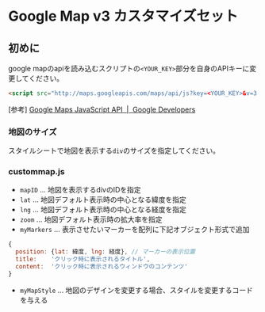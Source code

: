 # Google Map v3 カスタマイズセット

## 初めに
google mapのapiを読み込むスクリプトの`<YOUR_KEY>`部分を自身のAPIキーに変更してください。
```html
<script src="http://maps.googleapis.com/maps/api/js?key=<YOUR_KEY>&v=3.22"></script>
```

[参考]
[Google Maps JavaScript API  &nbsp;|&nbsp; Google Developers](https://developers.google.com/maps/documentation/javascript/)

### 地図のサイズ
スタイルシートで地図を表示する`div`のサイズを指定してください。

### custommap.js

- `mapID` ... 地図を表示するdivのIDを指定
- `lat` ... 地図デフォルト表示時の中心となる緯度を指定
- `lng` ... 地図デフォルト表示時の中心となる経度を指定
- `zoom` ... 地図デフォルト表示時の拡大率を指定
- `myMarkers` ... 表示させたいマーカーを配列に下記オブジェクト形式で追加
```javascript
{
  position: {lat: 緯度, lng: 経度}, // マーカーの表示位置
  title:    'クリック時に表示されるタイトル',
  content:  'クリック時に表示されるウィンドウのコンテンツ'
}
```
- `myMapStyle` ... 地図のデザインを変更する場合、スタイルを変更するコードを与える
